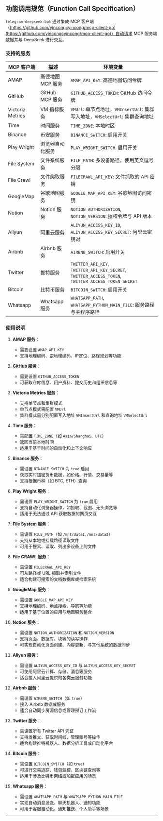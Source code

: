 ## 功能调用规范（Function Call Specification）

`telegram-deepseek-bot` 通过集成 MCP 客户端（[https://github.com/yincongcyincong/mcp-client-go](https://github.com/yincongcyincong/mcp-client-go)）自动请求 MCP 服务端数据并与 DeepSeek 进行交互。

### 支持的服务

| MCP 客户端          | 描述            | 环境变量                                                                                               |
| ---------------- | ------------- | -------------------------------------------------------------------------------------------------- |
| AMAP             | 高德地图 MCP 服务   | `AMAP_API_KEY`: 高德地图访问令牌                                                                           |
| GitHub           | GitHub MCP 服务 | `GITHUB_ACCESS_TOKEN`: GitHub 访问令牌                                                                 |
| Victoria Metrics | VM 指标服务       | `VMUrl`: 单节点地址，`VMInsertUrl`: 集群写入地址，`VMSelectUrl`: 集群查询地址                                         |
| Time             | 时间服务          | `TIME_ZONE`: 本地时区                                                                                  |
| Binance          | 币安服务          | `BINANCE_SWITCH`: 启用开关                                                                             |
| Play Wright      | 浏览器自动化服务      | `PLAY_WRIGHT_SWITCH`: 启用开关                                                                         |
| File System      | 文件系统服务        | `FILE_PATH`: 多设备路径，使用英文逗号分隔                                                                        |
| File Crawl       | 文件爬取服务        | `FILECRAWL_API_KEY`: 文件抓取的 API 密钥                                                                  |
| GoogleMap        | 谷歌地图服务        | `GOOGLE_MAP_API_KEY`: 谷歌地图访问密钥                                                                     |
| Notion           | Notion 服务     | `NOTION_AUTHORIZATION`, `NOTION_VERSION`: 授权令牌与 API 版本                                             |
| Aliyun           | 阿里云服务         | `ALIYUN_ACCESS_KEY_ID`, `ALIYUN_ACCESS_KEY_SECRET`: 阿里云密钥对                                         |
| Airbnb           | Airbnb 服务     | `AIRBNB_SWITCH`: 启用开关                                                                              |
| Twitter          | 推特服务          | `TWITTER_API_KEY`, `TWITTER_API_KEY_SECRET`, `TWITTER_ACCESS_TOKEN`, `TWITTER_ACCESS_TOKEN_SECRET` |
| Bitcoin          | 比特币服务         | `BITCOIN_SWITCH`: 启用开关                                                                             |
| Whatsapp         | Whatsapp 服务   | `WHATSAPP_PATH`, `WHATSAPP_PYTHON_MAIN_FILE`: 服务路径与主程序路径                                           |

### 使用说明

1. **AMAP 服务**：

    * 需要设置 `AMAP_API_KEY`
    * 支持地理编码、逆地理编码、IP定位、路径规划等功能

2. **GitHub 服务**：

    * 需要设置 `GITHUB_ACCESS_TOKEN`
    * 可获取仓库信息、用户资料、提交历史和组织信息等

3. **Victoria Metrics 服务**：

    * 支持单节点和集群模式
    * 单节点模式需配置 `VMUrl`
    * 集群模式需分别配置写入地址 `VMInsertUrl` 和查询地址 `VMSelectUrl`

4. **Time 服务**：

    * 需配置 `TIME_ZONE`（如 `Asia/Shanghai`、`UTC`）
    * 返回当前本地时间
    * 适用于基于时间的自动化和上下文响应

5. **Binance 服务**：

    * 需设置 `BINANCE_SWITCH` 为 `true` 启用
    * 获取实时加密货币数据，如价格、行情、交易量等
    * 支持根据币种（如 BTC, ETH）查询

6. **Play Wright 服务**：

    * 需设置 `PLAY_WRIGHT_SWITCH` 为 `true` 启用
    * 支持自动化浏览器操作，如抓取、截图、无头浏览等
    * 适用于无法通过 API 获取数据的网页交互

7. **File System 服务**：

    * 需设置 `FILE_PATH`（如 `/mnt/data1,/mnt/data2`）
    * 支持从本地或挂载路径读取文件
    * 可用于搜索、读取、列出多设备上的文件

8. **File CRAWL 服务**：

    * 需设置 `FILECRAWL_API_KEY`
    * 可从路径或 URL 抓取并索引文件
    * 适合构建可搜索的文档数据库或检索系统

9. **GoogleMap 服务**：

    * 需设置 `GOOGLE_MAP_API_KEY`
    * 支持地理编码、地点搜索、导航等功能
    * 适用于基于位置的应用与地图服务整合

10. **Notion 服务**：

    * 需设置 `NOTION_AUTHORIZATION` 和 `NOTION_VERSION`
    * 支持页面、数据库、块等的读写操作
    * 可实现自动化页面创建、内容更新、与其他系统的数据同步

11. **Aliyun 服务**：

    * 需设置 `ALIYUN_ACCESS_KEY_ID` 与 `ALIYUN_ACCESS_KEY_SECRET`
    * 可使用阿里云计算、存储、消息等服务
    * 适合接入阿里云提供的各类云服务功能

12. **Airbnb 服务**：

    * 需设置 `AIRBNB_SWITCH`（如 `true`）
    * 接入 Airbnb 数据或服务
    * 适合自动同步房源信息或管理预订工作流

13. **Twitter 服务**：

    * 需设置所有 Twitter API 凭证
    * 支持发推文、获取时间线、管理账号等操作
    * 适合构建推特机器人、数据分析工具或自动化平台

14. **Bitcoin 服务**：

    * 需设置 `BITCOIN_SWITCH`（如 `true`）
    * 可进行交易追踪、钱包监控、区块链查询等
    * 适用于涉及比特币网络或加密应用的场景

15. **Whatsapp 服务**：

    * 需设置 `WHATSAPP_PATH` 与 `WHATSAPP_PYTHON_MAIN_FILE`
    * 实现自动消息发送、聊天机器人、通知功能
    * 可用于客服自动化、通知推送、个人助手等场景

---
